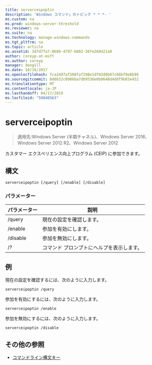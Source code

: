 ```yaml
---
title: serverceipoptin
description: 'Windows コマンド」のトピック * * *- '
ms.custom: na
ms.prod: windows-server-threshold
ms.reviewer: na
ms.suite: na
ms.technology: manage-windows-commands
ms.tgt_pltfrm: na
ms.topic: article
ms.assetid: 3d7d7fa7-0689-4797-b802-36fe260d21a0
author: coreyp-at-msft
ms.author: coreyp
manager: dongill
ms.date: 10/16/2017
ms.openlocfilehash: fca2497af308faf298e1df03d8b07c68bf9e8b98
ms.sourcegitcommit: 0d0b32c8986ba7db9536e0b8648d4ddf9b03e452
ms.translationtype: MT
ms.contentlocale: ja-JP
ms.lasthandoff: 04/17/2019
ms.locfileid: "59840563"
---
```

# <a name="serverceipoptin"></a>serverceipoptin

>適用先:Windows Server (半期チャネル)、Windows Server 2016、Windows Server 2012 R2、Windows Server 2012

カスタマー エクスペリエンス向上プログラム (CEIP) に参加できます。
## <a name="syntax"></a>構文
```
serverceipoptin [/query] [/enable] [/disable]
```
### <a name="parameters"></a>パラメーター
|パラメーター|説明|
|-------|--------|
|/query|現在の設定を確認します。|
|/enable|参加を有効にします。|
|/disable|参加を無効にします。|
|/?|コマンド プロンプトにヘルプを表示します。|
## <a name="BKMK_Examples"></a>例
現在の設定を確認するには、次のように入力します。
```
serverceipoptin /query
```
参加を有効にするには、次のように入力します。
```
serverceipoptin /enable
```
参加を無効にするには、次のように入力します。
```
serverceipoptin /disable
```
## <a name="additional-references"></a>その他の参照
-   [コマンドライン構文キー](command-line-syntax-key.md)

